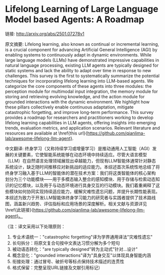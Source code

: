 # Lifelong Learning of Large Language Model based Agents: A Roadmap

链接: http://arxiv.org/abs/2501.07278v1

原文摘要:
Lifelong learning, also known as continual or incremental learning, is a
crucial component for advancing Artificial General Intelligence (AGI) by
enabling systems to continuously adapt in dynamic environments. While large
language models (LLMs) have demonstrated impressive capabilities in natural
language processing, existing LLM agents are typically designed for static
systems and lack the ability to adapt over time in response to new challenges.
This survey is the first to systematically summarize the potential techniques
for incorporating lifelong learning into LLM-based agents. We categorize the
core components of these agents into three modules: the perception module for
multimodal input integration, the memory module for storing and retrieving
evolving knowledge, and the action module for grounded interactions with the
dynamic environment. We highlight how these pillars collectively enable
continuous adaptation, mitigate catastrophic forgetting, and improve long-term
performance. This survey provides a roadmap for researchers and practitioners
working to develop lifelong learning capabilities in LLM agents, offering
insights into emerging trends, evaluation metrics, and application scenarios.
Relevant literature and resources are available at \href{this
url}{https://github.com/qianlima-lab/awesome-lifelong-llm-agent}.

中文翻译:
终身学习（又称持续学习或增量学习）是推动通用人工智能（AGI）发展的关键要素，它使智能系统能够在动态环境中持续适应。尽管大语言模型（LLM）在自然语言处理领域展现出卓越能力，但现有LLM智能体通常针对静态系统设计，缺乏随时间推移应对新挑战的适应能力。本综述首次系统性地总结了将终身学习融入基于LLM的智能体的潜在技术方案：我们将这类智能体的核心架构划分为三个功能模块——用于多模态输入整合的感知模块、用于存储与检索动态知识的记忆模块，以及用于与动态环境进行具身交互的行动模块。我们着重阐释了这些模块如何协同实现持续适应能力，缓解灾难性遗忘问题，并提升长期性能表现。本综述为致力于开发LLM智能体终身学习能力的研究者与实践者提供了技术路线图，涵盖新兴趋势、评估指标和应用场景的深度解析。相关文献与资源详见\href{此链接}{https://github.com/qianlima-lab/awesome-lifelong-llm-agent}。

（注：译文采用以下处理原则：
1. 专业术语统一："catastrophic forgetting"译为学界通用译法"灾难性遗忘"
2. 长句拆分：将原文复合句按中文表达习惯分解为多个短句
3. 被动语态转化："are typically designed"转为主动式"针对...设计"
4. 概念显化："grounded interactions"译为"具身交互"以体现具身智能内涵
5. 衔接处理：通过冒号、破折号等标点保持技术描述的连贯性
6. 格式保留：完整呈现URL链接及文献引用标记）
